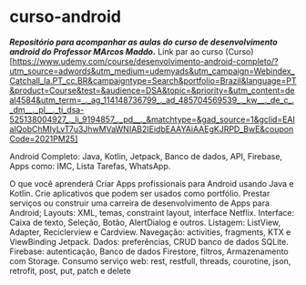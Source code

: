 # curso-android
***Repositório para acompanhar as aulas do curso de desenvolvimento android do Professor MArcos Maddo.***
Link par ao curso (Curso)[https://www.udemy.com/course/desenvolvimento-android-completo/?utm_source=adwords&utm_medium=udemyads&utm_campaign=Webindex_Catchall_la.PT_cc.BR&campaigntype=Search&portfolio=Brazil&language=PT&product=Course&test=&audience=DSA&topic=&priority=&utm_content=deal4584&utm_term=_._ag_114148736799_._ad_485704569539_._kw__._de_c_._dm__._pl__._ti_dsa-525138004927_._li_9194857_._pd__._&matchtype=&gad_source=1&gclid=EAIaIQobChMIyLvT7u3JhwMVaWNIAB2IEidbEAAYAiAAEgKJRPD_BwE&couponCode=2021PM25]

Android Completo: Java, Kotlin, Jetpack, Banco de dados, API, Firebase, Apps como: IMC, Lista Tarefas, WhatsApp.

O que você aprenderá
Criar Apps profissionais para Android usando Java e Kotlin.
Crie aplicativos que podem ser usados como portfólio.
Prestar serviços ou construir uma carreira de desenvolvimento de Apps para Android;
Layouts: XML, temas, constraint layout, interface Netflix.
Interface: Caixa de texto, Seleção, Botão, AlertDialog e outros.
Listagem: ListView, Adapter, Reciclerview e Cardview.
Navegação: activities, fragments, KTX e ViewBinding Jetpack.
Dados: preferências, CRUD banco de dados SQLite.
Firebase: autenticação, Banco de dados Firestore, filtros, Armazenamento com Storage.
Consumo serviço web: rest, restfull, threads, courotine, json, retrofit, post, put, patch e delete


